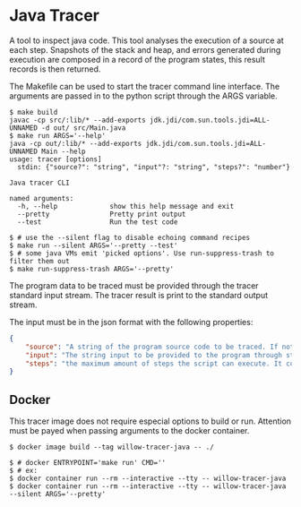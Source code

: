 # Java Tracer

A tool to inspect java code.
This tool analyses the execution of a source at each step.
Snapshots of the stack and heap, and errors generated during execution are composed in a record of the program states, this result records is then returned.

The Makefile can be used to start the tracer command line interface. The arguments are passed in to the python script through the ARGS variable.

```shell
$ make build
javac -cp src/:lib/* --add-exports jdk.jdi/com.sun.tools.jdi=ALL-UNNAMED -d out/ src/Main.java
$ make run ARGS='--help'
java -cp out/:lib/* --add-exports jdk.jdi/com.sun.tools.jdi=ALL-UNNAMED Main --help
usage: tracer [options]
  stdin: {"source?": "string", "input"?: "string", "steps?": "number"}

Java tracer CLI

named arguments:
  -h, --help             show this help message and exit
  --pretty               Pretty print output
  --test                 Run the test code

$ # use the --silent flag to disable echoing command recipes
$ make run --silent ARGS='--pretty --test'
$ # some java VMs emit 'picked options'. Use run-suppress-trash to filter them out
$ make run-suppress-trash ARGS='--pretty'
```

The program data to be traced must be provided through the tracer standard input stream. The tracer result is print to the standard output stream.

The input must be in the json format with the following properties:

```json
{
    "source": "A string of the program source code to be traced. If not provided, the tracer will use an empty string.",
    "input": "The string input to be provided to the program through stdin. It is optional, but the program may get stop if enough input is provided.",
    "steps": "the maximum amount of steps the script can execute. It considers only steps in the provided script, API calls from other modules are not counted."
}
```

## Docker

This tracer image does not require especial options to build or run. Attention must be payed when passing arguments to the docker container.

```shell
$ docker image build --tag willow-tracer-java -- ./

$ # docker ENTRYPOINT='make run' CMD=''
$ # ex:
$ docker container run --rm --interactive --tty -- willow-tracer-java
$ docker container run --rm --interactive --tty -- willow-tracer-java --silent ARGS='--pretty'
```
